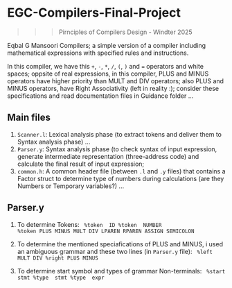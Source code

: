 # EGC-Compilers-Final-Project
>>> Pirnciples of Compilers Design - Windter 2025

Eqbal G Mansoori Compilers; a simple version of a compiler including mathematical expressions with specified rules and instructions. 

In this compiler, we have this <code>+</code>, <code>-</code>, <code>*</code>, <code>/</code>, <code>(</code>, <code>)</code> and <code>=</code> operators and white spaces; oppsite of real expressions, in this compiler, PLUS and MINUS operators have higher priority than MULT and DIV operators; also PLUS and MINUS operators, have Right Associativity (left in reality :); consider these specifications and read documentation files in Guidance folder ...

## Main files
1) <code>Scanner.l</code>: Lexical analysis phase (to extract tokens and deliver them to Syntax analysis phase) ...
2) <code>Parser.y</code>: Syntax analysis phase (to check syntax of input expression, generate intermediate representation (three-address code) and calculate the final result of input expression;
3) <code>common.h</code>: A common header file (between <code>.l</code> and <code>.y</code> files) that contains a Factor struct to determine type of numbers during calculations (are they Numbers or Temporary variables?) ...

## Parser.y
1) To determine Tokens:
   <code>
      %token <str> ID
      %token <num> NUMBER
      %token PLUS MINUS MULT DIV LPAREN RPAREN ASSIGN SEMICOLON
   </code>
   
2) To determine the mentioned speciafications of PLUS and MINUS, i used an ambiguous grammar and these two lines (in <code>Parser.y</code> file):
   <code>
      %left MULT DIV
      %right PLUS MINUS
   </code>

3) To determine start symbol and types of grammar Non-terminals:
   <code>
      %start stmt
      %type <str> stmt
      %type <val> expr
   </code>
